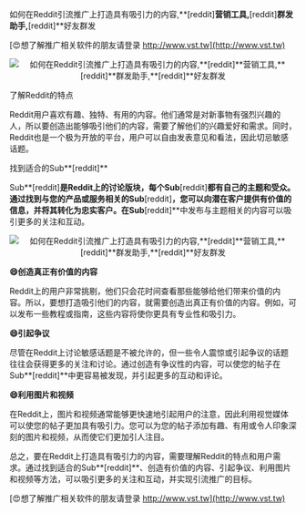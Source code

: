 如何在Reddit引流推广上打造具有吸引力的内容,**[reddit]**营销工具,**[reddit]**群发助手,**[reddit]**好友群发

[😍想了解推广相关软件的朋友请登录 http://www.vst.tw](http://www.vst.tw)

 <center><img src="https://vst.tw/MP4/tuiguang/png/0.png" alt="如何在Reddit引流推广上打造具有吸引力的内容,**[reddit]**营销工具,**[reddit]**群发助手,**[reddit]**好友群发"></center>

了解Reddit的特点

Reddit用户喜欢有趣、独特、有用的内容。他们通常是对新事物有强烈兴趣的人，所以要创造出能够吸引他们的内容，需要了解他们的兴趣爱好和需求。同时，Reddit也是一个极为开放的平台，用户可以自由发表意见和看法，因此切忌敏感话题。

找到适合的Sub**[reddit]**

Sub**[reddit]**是Reddit上的讨论版块，每个Sub**[reddit]**都有自己的主题和受众。通过找到与您的产品或服务相关的Sub**[reddit]**，您可以向潜在客户提供有价值的信息，并将其转化为忠实客户。在Sub**[reddit]**中发布与主题相关的内容可以吸引更多的关注和互动。

 <center><img src="https://vst.tw/MP4/tuiguang/png/7.png" alt="如何在Reddit引流推广上打造具有吸引力的内容,**[reddit]**营销工具,**[reddit]**群发助手,**[reddit]**好友群发"></center>

**😄创造真正有价值的内容**

Reddit上的用户非常挑剔，他们只会花时间查看那些能够给他们带来价值的内容。所以，要想打造吸引他们的内容，就需要创造出真正有价值的内容。例如，可以发布一些教程或指南，这些内容将使你更具有专业性和吸引力。

**😄引起争议**

尽管在Reddit上讨论敏感话题是不被允许的，但一些令人震惊或引起争议的话题往往会获得更多的关注和讨论。通过创造有争议性的内容，可以使您的帖子在Sub**[reddit]**中更容易被发现，并引起更多的互动和评论。

**😄利用图片和视频**

在Reddit上，图片和视频通常能够更快速地引起用户的注意，因此利用视觉媒体可以使您的帖子更加具有吸引力。您可以为您的帖子添加有趣、有用或令人印象深刻的图片和视频，从而使它们更加引人注目。

总之，要在Reddit上打造具有吸引力的内容，需要理解Reddit的特点和用户需求。通过找到适合的Sub**[reddit]**、创造有价值的内容、引起争议、利用图片和视频等方法，可以吸引更多的关注和互动，并实现引流推广的目标。

[😍想了解推广相关软件的朋友请登录 http://www.vst.tw](http://www.vst.tw)



